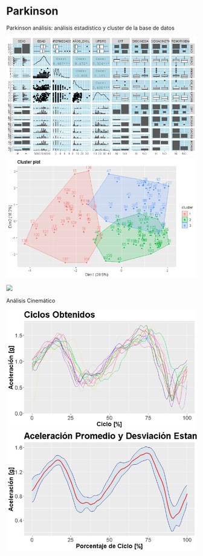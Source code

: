 # Parkinson

Parkinson análisis: análisis estadístico y cluster de la base de datos

![](screenshot/Resumen.png)
![](screenshot/cluster.png)

![](screenshot/clusterfinal.png)


Análisis Cinemático

![](screenshot/mov_manoIZQ1.png)
![](screenshot/mov_manoIZQ2.png)

